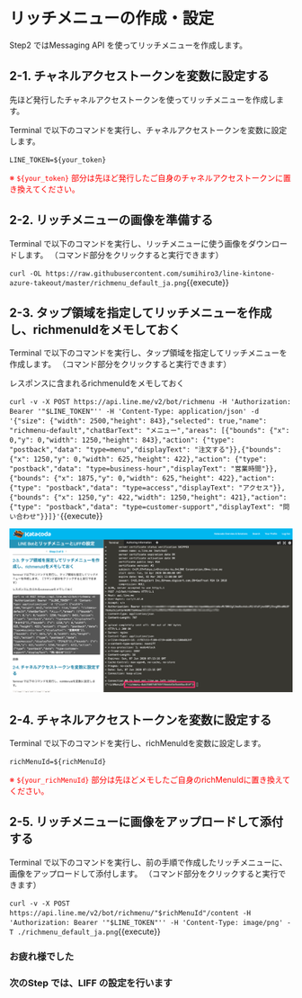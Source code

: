 # リッチメニューの作成・設定

Step2 ではMessaging API を使ってリッチメニューを作成します。

## 2-1. チャネルアクセストークンを変数に設定する

先ほど発行したチャネルアクセストークンを使ってリッチメニューを作成します。

Terminal で以下のコマンドを実行し、チャネルアクセストークンを変数に設定します。

`LINE_TOKEN=${your_token}`

<font color="red">※ `${your_token}` 部分は先ほど発行したご自身のチャネルアクセストークンに置き換えてください。</font><br>

## 2-2. リッチメニューの画像を準備する

Terminal で以下のコマンドを実行し、リッチメニューに使う画像をダウンロードします。
（コマンド部分をクリックすると実行できます）

`curl -OL https://raw.githubusercontent.com/sumihiro3/line-kintone-azure-takeout/master/richmenu_default_ja.png`{{execute}}

## 2-3. タップ領域を指定してリッチメニューを作成し、richmenuIdをメモしておく

Terminal で以下のコマンドを実行し、タップ領域を指定してリッチメニューを作成します。
（コマンド部分をクリックすると実行できます）

レスポンスに含まれるrichmenuIdをメモしておく

`curl -v -X POST https://api.line.me/v2/bot/richmenu -H 'Authorization: Bearer '"$LINE_TOKEN"'' -H 'Content-Type: application/json' -d '{"size": {"width": 2500,"height": 843},"selected": true,"name": "richmenu-default","chatBarText": "メニュー","areas": [{"bounds": {"x": 0,"y": 0,"width": 1250,"height": 843},"action": {"type": "postback","data": "type=menu","displayText": "注文する"}},{"bounds": {"x": 1250,"y": 0,"width": 625,"height": 422},"action": {"type": "postback","data": "type=business-hour","displayText": "営業時間"}},{"bounds": {"x": 1875,"y": 0,"width": 625,"height": 422},"action": {"type": "postback","data": "type=access","displayText": "アクセス"}},{"bounds": {"x": 1250,"y": 422,"width": 1250,"height": 421},"action": {"type": "postback","data": "type=customer-support","displayText": "問い合わせ"}}]}'`{{execute}}

![response](https://raw.githubusercontent.com/torisankanasan/katacoda-scenarios/master/SetupAzureAI/images/LINE_BotとリッチメニューとLIFFの設定___torisankanasan___Katacoda.png)

## 2-4. チャネルアクセストークンを変数に設定する

Terminal で以下のコマンドを実行し、richMenuIdを変数に設定します。

`richMenuId=${richMenuId}`

<font color="red">※ `${your_richMenuId}` 部分は先ほどメモしたご自身のrichMenuIdに置き換えてください。</font><br>

## 2-5. リッチメニューに画像をアップロードして添付する

Terminal で以下のコマンドを実行し、前の手順で作成したリッチメニューに、画像をアップロードして添付します。
（コマンド部分をクリックすると実行できます）

`curl -v -X POST https://api.line.me/v2/bot/richmenu/"$richMenuId"/content -H 'Authorization: Bearer '"$LINE_TOKEN"'' -H 'Content-Type: image/png' -T ./richmenu_default_ja.png`{{execute}}

### お疲れ様でした
### 次のStep では、LIFF の設定を行います